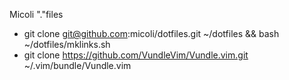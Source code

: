 Micoli "."files

* git clone git@github.com:micoli/dotfiles.git ~/dotfiles && bash ~/dotfiles/mklinks.sh
* git clone https://github.com/VundleVim/Vundle.vim.git ~/.vim/bundle/Vundle.vim

